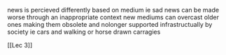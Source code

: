 news is percieved differently based on medium
	ie sad news can be made worse through an inappropriate context
new mediums can overcast older ones making them obsolete and nolonger supported infrastructually by society
	ie cars and walking or horse drawn carragies

[[Lec 3]] 